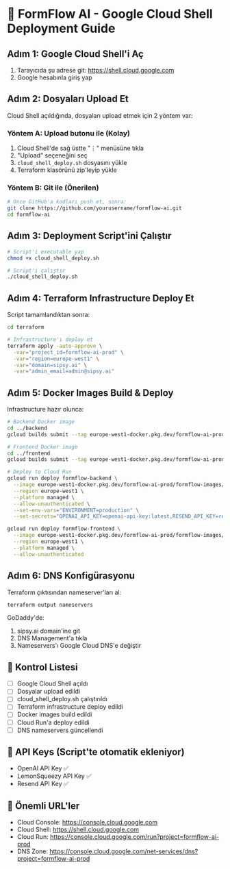 # 🚀 FormFlow AI - Google Cloud Shell Deployment Guide

## Adım 1: Google Cloud Shell'i Aç
1. Tarayıcıda şu adrese git: https://shell.cloud.google.com
2. Google hesabınla giriş yap

## Adım 2: Dosyaları Upload Et
Cloud Shell açıldığında, dosyaları upload etmek için 2 yöntem var:

### Yöntem A: Upload butonu ile (Kolay)
1. Cloud Shell'de sağ üstte "⋮" menüsüne tıkla
2. "Upload" seçeneğini seç
3. `cloud_shell_deploy.sh` dosyasını yükle
4. Terraform klasörünü zip'leyip yükle

### Yöntem B: Git ile (Önerilen)
```bash
# Önce GitHub'a kodları push et, sonra:
git clone https://github.com/yourusername/formflow-ai.git
cd formflow-ai
```

## Adım 3: Deployment Script'ini Çalıştır
```bash
# Script'i executable yap
chmod +x cloud_shell_deploy.sh

# Script'i çalıştır
./cloud_shell_deploy.sh
```

## Adım 4: Terraform Infrastructure Deploy Et
Script tamamlandıktan sonra:

```bash
cd terraform

# Infrastructure'ı deploy et
terraform apply -auto-approve \
  -var="project_id=formflow-ai-prod" \
  -var="region=europe-west1" \
  -var="domain=sipsy.ai" \
  -var="admin_email=admin@sipsy.ai"
```

## Adım 5: Docker Images Build & Deploy
Infrastructure hazır olunca:

```bash
# Backend Docker image
cd ../backend
gcloud builds submit --tag europe-west1-docker.pkg.dev/formflow-ai-prod/formflow-images/backend:latest

# Frontend Docker image  
cd ../frontend
gcloud builds submit --tag europe-west1-docker.pkg.dev/formflow-ai-prod/formflow-images/frontend:latest

# Deploy to Cloud Run
gcloud run deploy formflow-backend \
  --image europe-west1-docker.pkg.dev/formflow-ai-prod/formflow-images/backend:latest \
  --region europe-west1 \
  --platform managed \
  --allow-unauthenticated \
  --set-env-vars="ENVIRONMENT=production" \
  --set-secrets="OPENAI_API_KEY=openai-api-key:latest,RESEND_API_KEY=resend-api-key:latest"

gcloud run deploy formflow-frontend \
  --image europe-west1-docker.pkg.dev/formflow-ai-prod/formflow-images/frontend:latest \
  --region europe-west1 \
  --platform managed \
  --allow-unauthenticated
```

## Adım 6: DNS Konfigürasyonu
Terraform çıktısından nameserver'ları al:

```bash
terraform output nameservers
```

GoDaddy'de:
1. sipsy.ai domain'ine git
2. DNS Management'a tıkla
3. Nameservers'ı Google Cloud DNS'e değiştir

## 🎯 Kontrol Listesi
- [ ] Google Cloud Shell açıldı
- [ ] Dosyalar upload edildi
- [ ] cloud_shell_deploy.sh çalıştırıldı
- [ ] Terraform infrastructure deploy edildi
- [ ] Docker images build edildi
- [ ] Cloud Run'a deploy edildi
- [ ] DNS nameservers güncellendi

## 📧 API Keys (Script'te otomatik ekleniyor)
- OpenAI API Key ✅
- LemonSqueezy API Key ✅
- Resend API Key ✅

## 🔗 Önemli URL'ler
- Cloud Console: https://console.cloud.google.com
- Cloud Shell: https://shell.cloud.google.com
- Cloud Run: https://console.cloud.google.com/run?project=formflow-ai-prod
- DNS Zone: https://console.cloud.google.com/net-services/dns?project=formflow-ai-prod